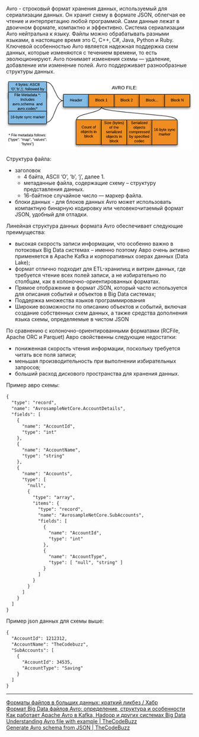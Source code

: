 Avro - строковый формат хранения данных, используемый для сериализации данных. Он хранит схему в формате JSON, облегчая ее чтение и интерпретацию любой программой. Сами данные лежат в двоичном формате, компактно и эффективно. Система сериализации Avro нейтральна к языку. Файлы можно обрабатывать разными языками, в настоящее время это C, C++, C#, Java, Python и Ruby. Ключевой особенностью Avro является надежная поддержка схем данных, которые изменяются с течением времени, то есть эволюционируют. Avro понимает изменения схемы — удаление, добавление или изменение полей. Avro поддерживает разнообразные структуры данных.  
  
<img src="https://github.com/oldos-orwell/data_notes/blob/5a669bc7d3a0a6510918232420f86ff00f14530c/images/avro.png"></img>
  
Структура файла:
* заголовок
  * 4 байта, ASCII ‘O’, ‘b’, ‘j’, далее 1.
  * метаданные файла, содержащие схему – структуру представления данных.
  * 16-байтное случайное число — маркер файла.
* блоки данных - для блоков данных Avro может использовать компактную бинарную кодировку или человекочитаемый формат JSON, удобный для отладки.
  
Линейная структура данных формата Avro обеспечивает следующие преимущества:
* высокая скорость записи информации, что особенно важно в потоковых Big Data системах – именно поэтому Авро очень активно применяется в Apache Kafka и корпоративных озерах данных (Data Lake);
* формат отлично подходит для ETL-хранилищ и витрин данных, где требуется чтение всех полей записи, а не избирательно по столбцам, как в колоночно-ориентированных форматах.
* Прямое отображение в формат JSON, который часто используется для описания событий и объектов в Big Data системах;
* Поддержка множества языков программирования
* Широкие возможности по описанию объектов и событий, включая создание собственных схем данных, а также средства дополнения языка схемы, определяемые в чистом JSON

По сравнению с колоночно-ориентированными форматами (RCFile, Apache ORC и Parquet) Авро свойственны следующие недостатки:
* пониженная скорость чтения информации, поскольку требуется читать все поля записи;
* меньшая производительность при выполнении избирательных запросов;
* больший расход дискового пространства для хранения данных.
  
Пример авро схемы: 
```
{
  "type": "record",
  "name": "AvrosampleNetCore.AccountDetails",
  "fields": [
    {
      "name": "AccountId",
      "type": "int"
    },
    {
      "name": "AccountName",
      "type": "string"
    },
    {
      "name": "Accounts",
      "type": [
        "null",
        {
          "type": "array",
          "items": {
            "type": "record",
            "name": "AvrosampleNetCore.SubAccounts",
            "fields": [
              {
                "name": "AccountId",
                "type": "int"
              },
              {
                "name": "AccountType",
                "type": [ "null", "string" ]
              }
            ]
          }
        }
      ]
    }
  ]
}
```
Пример json данных для схемы выше: 
```
{
  "AccountId": 1212312,
  "AccountName": "TheCodebuzz",
  "SubAccounts": [
    {
      "AccountId": 34535,
      "AccountType": "Saving"
    }
  ]
}
```
___
[Форматы файлов в больших данных: краткий ликбез / Хабр](https://habr.com/ru/companies/vk/articles/504952/)  
[Формат Big Data файлов Avro: определение, структура и особенности](https://bigdataschool.ru/wiki/avro)  
[Как работает Apache Avro в Kafka, Hadoop и других системах Big Data](https://bigdataschool.ru/blog/kafka-big-data-apache-avro.html)  
[Understanding Avro file with example | TheCodeBuzz](https://www.thecodebuzz.com/sample-avro-file-example/)  
[Generate Avro schema from JSON | TheCodeBuzz](https://www.thecodebuzz.com/generate-avro-schema-from-json/)  
